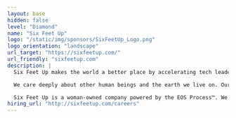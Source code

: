 ```yaml
---
layout: base
hidden: false
level: "Diamond"
name: "Six Feet Up"
logo: "/static/img/sponsors/SixFeetUp_Logo.png"
logo_orientation: "landscape"
url_target: "https://sixfeetup.com/"
url_friendly: "sixfeetup.com"
description: |
  Six Feet Up makes the world a better place by accelerating tech leaders’ impact. As a Python and cloud expert consulting company, we help clients make informed decisions, access accurate data faster, and scale up operations. Our engineers specialize in application development, AI, big data and cloud technology.

  We care deeply about other human beings and the earth we live on. Our impactful clients focus on climate action, clean energy and initiatives that benefit humankind. In fact, our goal is to complete 10 IMPACTFUL Projects — defined as projects that are impressive, purposeful and transformative — by 2025.

  Six Feet Up is a woman-owned company powered by the EOS Process™. We are home to an AWS Hero, and we organize industry-leading events including the Python Web Conference and IndyPy. Organizations like Capital One, NASA, Purdue University and UNEP have sought out our passion for reliable software solutions since 1999.
hiring_url: "http://sixfeetup.com/careers"
---
```

